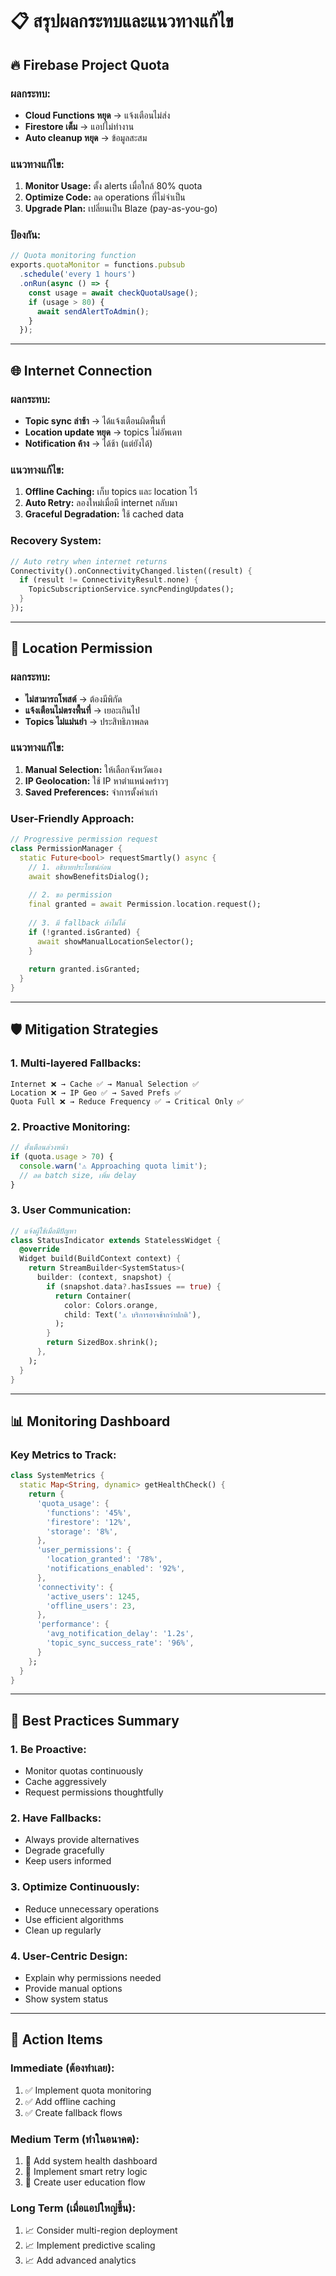 # 📋 สรุปผลกระทบและแนวทางแก้ไข

## 🔥 **Firebase Project Quota**

### **ผลกระทบ:**
- **Cloud Functions หยุด** → แจ้งเตือนไม่ส่ง
- **Firestore เต็ม** → แอปไม่ทำงาน  
- **Auto cleanup หยุด** → ข้อมูลสะสม

### **แนวทางแก้ไข:**
1. **Monitor Usage:** ตั้ง alerts เมื่อใกล้ 80% quota
2. **Optimize Code:** ลด operations ที่ไม่จำเป็น
3. **Upgrade Plan:** เปลี่ยนเป็น Blaze (pay-as-you-go)

### **ป้องกัน:**
```javascript
// Quota monitoring function
exports.quotaMonitor = functions.pubsub
  .schedule('every 1 hours')
  .onRun(async () => {
    const usage = await checkQuotaUsage();
    if (usage > 80) {
      await sendAlertToAdmin();
    }
  });
```

---

## 🌐 **Internet Connection**

### **ผลกระทบ:**
- **Topic sync ล่าช้า** → ได้แจ้งเตือนผิดพื้นที่
- **Location update หยุด** → topics ไม่อัพเดท
- **Notification ค้าง** → ได้ช้า (แต่ยังได้)

### **แนวทางแก้ไข:**
1. **Offline Caching:** เก็บ topics และ location ไว้
2. **Auto Retry:** ลองใหม่เมื่อมี internet กลับมา
3. **Graceful Degradation:** ใช้ cached data

### **Recovery System:**
```dart
// Auto retry when internet returns
Connectivity().onConnectivityChanged.listen((result) {
  if (result != ConnectivityResult.none) {
    TopicSubscriptionService.syncPendingUpdates();
  }
});
```

---

## 📍 **Location Permission**

### **ผลกระทบ:**
- **ไม่สามารถโพสต์** → ต้องมีพิกัด
- **แจ้งเตือนไม่ตรงพื้นที่** → เยอะเกินไป
- **Topics ไม่แม่นยำ** → ประสิทธิภาพลด

### **แนวทางแก้ไข:**
1. **Manual Selection:** ให้เลือกจังหวัดเอง
2. **IP Geolocation:** ใช้ IP หาตำแหน่งคร่าวๆ
3. **Saved Preferences:** จำการตั้งค่าเก่า

### **User-Friendly Approach:**
```dart
// Progressive permission request
class PermissionManager {
  static Future<bool> requestSmartly() async {
    // 1. อธิบายประโยชน์ก่อน
    await showBenefitsDialog();
    
    // 2. ขอ permission
    final granted = await Permission.location.request();
    
    // 3. มี fallback ถ้าไม่ได้
    if (!granted.isGranted) {
      await showManualLocationSelector();
    }
    
    return granted.isGranted;
  }
}
```

---

## 🛡️ **Mitigation Strategies**

### **1. Multi-layered Fallbacks:**
```
Internet ❌ → Cache ✅ → Manual Selection ✅
Location ❌ → IP Geo ✅ → Saved Prefs ✅
Quota Full ❌ → Reduce Frequency ✅ → Critical Only ✅
```

### **2. Proactive Monitoring:**
```javascript
// ตั้งเตือนล่วงหน้า
if (quota.usage > 70) {
  console.warn('⚠️ Approaching quota limit');
  // ลด batch size, เพิ่ม delay
}
```

### **3. User Communication:**
```dart
// แจ้งผู้ใช้เมื่อมีปัญหา
class StatusIndicator extends StatelessWidget {
  @override
  Widget build(BuildContext context) {
    return StreamBuilder<SystemStatus>(
      builder: (context, snapshot) {
        if (snapshot.data?.hasIssues == true) {
          return Container(
            color: Colors.orange,
            child: Text('⚠️ บริการอาจช้ากว่าปกติ'),
          );
        }
        return SizedBox.shrink();
      },
    );
  }
}
```

---

## 📊 **Monitoring Dashboard**

### **Key Metrics to Track:**
```dart
class SystemMetrics {
  static Map<String, dynamic> getHealthCheck() {
    return {
      'quota_usage': {
        'functions': '45%',
        'firestore': '12%',
        'storage': '8%',
      },
      'user_permissions': {
        'location_granted': '78%',
        'notifications_enabled': '92%',
      },
      'connectivity': {
        'active_users': 1245,
        'offline_users': 23,
      },
      'performance': {
        'avg_notification_delay': '1.2s',
        'topic_sync_success_rate': '96%',
      }
    };
  }
}
```

---

## 🚀 **Best Practices Summary**

### **1. Be Proactive:**
- Monitor quotas continuously
- Cache aggressively
- Request permissions thoughtfully

### **2. Have Fallbacks:**
- Always provide alternatives
- Degrade gracefully
- Keep users informed

### **3. Optimize Continuously:**
- Reduce unnecessary operations
- Use efficient algorithms
- Clean up regularly

### **4. User-Centric Design:**
- Explain why permissions needed
- Provide manual options
- Show system status

---

## 🎯 **Action Items**

### **Immediate (ต้องทำเลย):**
1. ✅ Implement quota monitoring
2. ✅ Add offline caching
3. ✅ Create fallback flows

### **Medium Term (ทำในอนาคต):**
1. 🔄 Add system health dashboard
2. 🔄 Implement smart retry logic
3. 🔄 Create user education flow

### **Long Term (เมื่อแอปใหญ่ขึ้น):**
1. 📈 Consider multi-region deployment
2. 📈 Implement predictive scaling
3. 📈 Add advanced analytics
